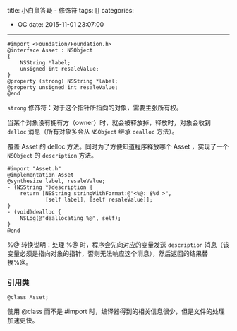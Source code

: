 title: 小白鼠答疑 - 修饰符
tags: []
categories:
  - OC
date: 2015-11-01 23:07:00
---
```
#import <Foundation/Foundation.h>
@interface Asset : NSObject
{
    NSString *label;
    unsigned int resaleValue;
}
@property (strong) NSString *label;
@property unsigned int resaleValue;
@end

```
`strong` 修饰符：对于这个指针所指向的对象，需要主张所有权。

当某个对象没有拥有方（owner）时，就会被释放掉，释放时，对象会收到 `delloc` 消息（所有对象多会从 `NSObject` 继承 `dealloc` 方法）。

覆盖 Asset 的 delloc 方法。同时为了方便知道程序释放哪个 Asset ，实现了一个 `NSObject` 的 `description` 方法。
```
#import "Asset.h"
@implementation Asset
@synthesize label, resaleValue;
- (NSString *)description {
    return [NSString stringWithFormat:@"<%@: $%d >",
            [self label], [self resaleValue]];
}
- (void)dealloc {
    NSLog(@"deallocating %@", self);
}
@end
```
%@ 转换说明：处理 %@ 时，程序会先向对应的变量发送 `description` 消息（该变量必须是指向对象的指针，否则无法响应这个消息），然后返回的结果替换%@。

### 引用类
```
@class Asset;
```
使用 @class 而不是 #import 时，编译器得到的相关信息很少，但是文件的处理加速更快。